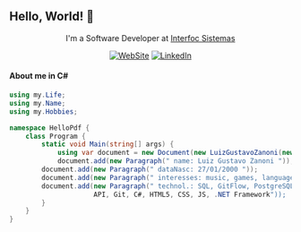 ## Hello, World! 👋

<div align="center">
	
I'm a Software Developer at <a href="https://interfoc.com.br/" target="_blank">Interfoc Sistemas</a></p>

[![WebSite](https://img.shields.io/badge/website-000000?style=for-the-badge&logo=About.me&logoColor=white)](https://luizzanoni.vercel.app/)
[![LinkedIn](https://img.shields.io/badge/LinkedIn-0077B5?style=for-the-badge&logo=linkedin&logoColor=white)](https://www.linkedin.com/in/luizgustavozanoni/)

<div align="left">

#### About me in C#
	
``` c#
using my.Life;
using my.Name;
using my.Hobbies;

namespace HelloPdf {
    class Program {
        static void Main(string[] args) {
            using var document = new Document(new LuizGustavoZanoni(new Writer("hellouser.pdf")));
            document.add(new Paragraph(" name: Luiz Gustavo Zanoni "));
	    document.add(new Paragraph(" dataNasc: 27/01/2000 "));
	    document.add(new Paragraph(" interesses: music, games, language learning, trips, motorcycle "));
	    document.add(new Paragraph(" technol.: SQL, GitFlow, PostgreSQL,
					 API, Git, C#, HTML5, CSS, JS, .NET Framework"));
        }
    }
}

```
  
</div>
